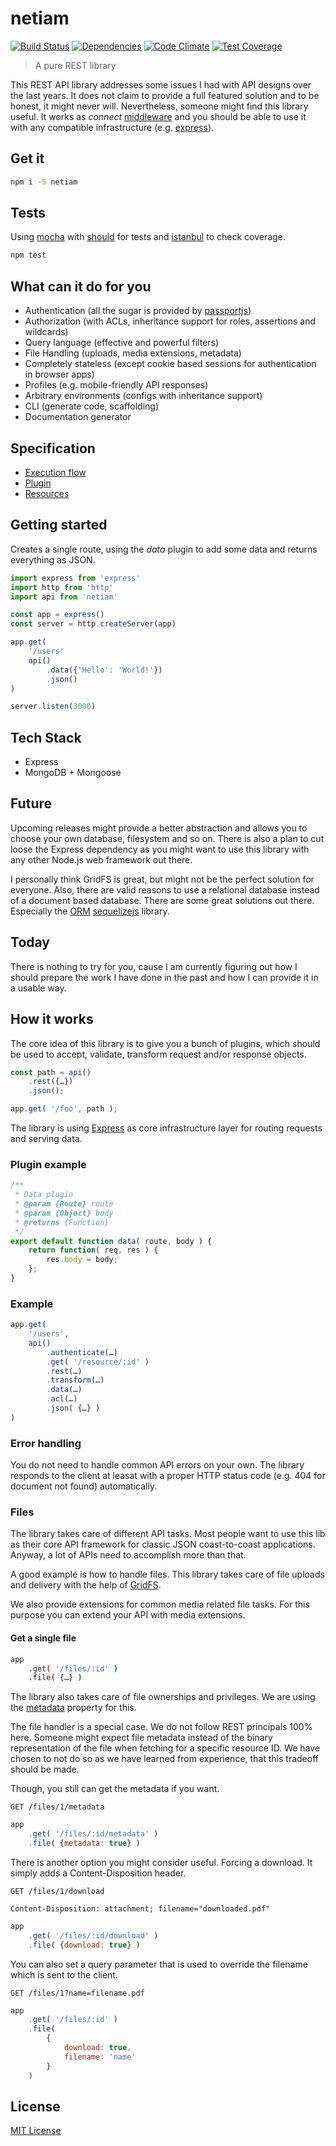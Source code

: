 # netiam

[![Build Status](https://travis-ci.org/eliias/netiam.svg)](https://travis-ci.org/eliias/netiam)
[![Dependencies](https://david-dm.org/eliias/netiam.svg)](https://david-dm.org/eliias/netiam)
[![Code Climate](https://codeclimate.com/github/eliias/netiam/badges/gpa.svg)](https://codeclimate.com/github/eliias/netiam)
[![Test Coverage](https://codeclimate.com/github/eliias/netiam/badges/coverage.svg)](https://codeclimate.com/github/eliias/netiam)

> A pure REST library

This REST API library addresses some issues I had with API designs over the
last years. It does not claim to provide a full featured solution and to be
honest, it might never will. Nevertheless, someone might find this library
useful. It works as *connect* [middleware](https://github.com/senchalabs/connect)
and you should be able to use it with any compatible infrastructure
(e.g. [express](http://expressjs.com/)).

## Get it

```bash
npm i -S netiam
```

## Tests

Using [mocha](http://mochajs.org) with [should](http://shouldjs.github.io/) for
tests and [istanbul](https://github.com/gotwarlost/istanbul) to check coverage.

```bash
npm test
```

## What can it do for you

* Authentication (all the sugar is provided by [passportjs](http://passportjs.org/))
* Authorization (with ACLs, inheritance support for roles, assertions and wildcards)
* Query language (effective and powerful filters)
* File Handling (uploads, media extensions, metadata)
* Completely stateless (except cookie based sessions for authentication in browser apps)
* Profiles (e.g. mobile-friendly API responses)
* Arbitrary environments (configs with inheritance support)
* CLI (generate code, scaffolding)
* Documentation generator

## Specification

* [Execution flow](docs/flow.md)
* [Plugin](docs/plugins.md)
* [Resources](docs/resources.md)

## Getting started

Creates a single route, using the *data* plugin to add some data and returns
everything as JSON.

```js
import express from 'express'
import http from 'http'
import api from 'netiam'

const app = express()
const server = http.createServer(app)

app.get(
    '/users'
    api()
        .data({'Hello': 'World!'})
        .json()
)

server.listen(3000)
```

## Tech Stack

* Express
* MongoDB + Mongoose

## Future

Upcoming releases might provide a better abstraction and allows you to choose
your own database, filesystem and so on. There is also a plan to cut loose the
Express dependency as you might want to use this library with any other Node.js
web framework out there.

I personally think GridFS is great, but might not be the perfect solution for
everyone. Also, there are valid reasons to use a relational database instead of
a document based database. There are some great solutions out there. Especially
the [ORM](http://en.wikipedia.org/wiki/Object-relational_mapping)
[sequelizejs](http://sequelizejs.com/) library.

## Today

There is nothing to try for you, cause I am currently figuring out how I should
prepare the work I have done in the past and how I can provide it in a usable way.

## How it works

The core idea of this library is to give you a bunch of plugins,
which should be used to accept, validate, transform request and/or response
objects.

```js
const path = api()
    .rest({…})
    .json();

app.get( '/foo', path );
```

The library is using [Express](http://expressjs.com/) as core infrastructure layer for
routing requests and serving data.

### Plugin example

```js
/**
 * Data plugin
 * @param {Route} route
 * @param {Object} body
 * @returns {Function}
 */
export default function data( route, body ) {
    return function( req, res ) {
        res.body = body;
    };
}

```

### Example

```js
app.get(
    '/users',
    api()
        .authenticate(…)
        .get( '/resource/:id' )
        .rest(…)
        .transform(…)
        .data(…)
        .acl(…)
        .json( {…} )
)
```

### Error handling

You do not need to handle common API errors on your own. The library responds
to the client at leasat with a proper HTTP status code
(e.g. 404 for document not found) automatically.

### Files

The library takes care of different API tasks. Most people want to use this lib
as their core API framework for classic JSON coast-to-coast applications.
Anyway, a lot of APIs need to accomplish more than that.

A good example is how to handle files. This library takes care of file uploads
and delivery with the help of [GridFS](http://docs.mongodb.org/manual/core/gridfs/).

We also provide extensions for common media related file tasks. For this purpose
you can extend your API with media extensions.

#### Get a single file

```bash
app
    .get( '/files/:id' )
    .file( {…} )
```

The library also takes care of file ownerships and privileges. We are using the
[metadata](http://docs.mongodb.org/manual/reference/gridfs/#gridfs-files-collection) property for this.

The file handler is a special case. We do not follow REST principals 100% here.
Someone might expect file metadata instead of the binary representation of the
file when fetching for a specific resource ID. We have chosen to not do so as
we have learned from experience, that this tradeoff should be made.

Though, you still can get the metadata if you want.

```HTTP
GET /files/1/metadata
```

```js
app
    .get( '/files/:id/metadata' )
    .file( {metadata: true} )
```

There is another option you might consider useful. Forcing a download. It simply
adds a Content-Disposition header.

```HTTP
GET /files/1/download
```

```HTTP
Content-Disposition: attachment; filename="downloaded.pdf"
```

```js
app
    .get( '/files/:id/download' )
    .file( {download: true} )
```

You can also set a query parameter that is used to override the filename which
is sent to the client.

```HTTP
GET /files/1?name=filename.pdf
```

```js
app
    .get( '/files/:id' )
    .file(
        {
            download: true,
            filename: 'name'
        }
    )
```

## License

[MIT License](http://en.wikipedia.org/wiki/MIT_License)
